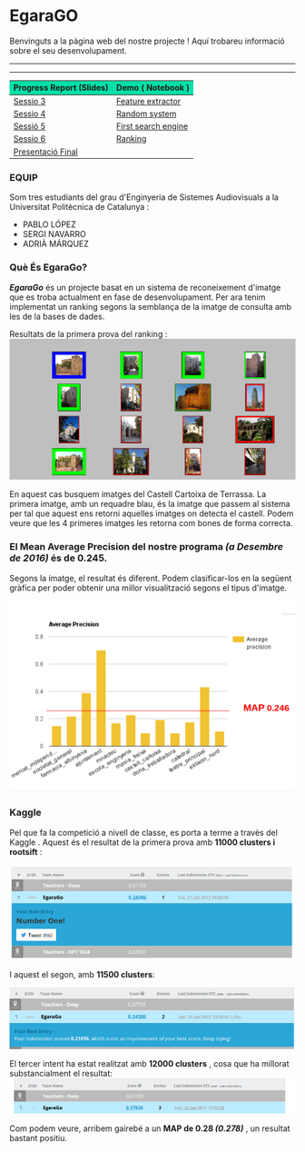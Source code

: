 <H1>EgaraGO</H1>

Benvinguts a la pàgina web del nostre projecte !
Aquí trobareu informació sobre el seu desenvolupament.

***

***  

<table> 
        <thead>
        <tr>
              <th BGCOLOR="#01DFA5">Progress Report (Slides)</th>
              <th BGCOLOR="#01DFA5">Demo ( Notebook )</th>
           </tr>
           </thead>
           <tbody >
           <tr>
              <td><a href="https://docs.google.com/presentation/d/1UeMRaRQHtqzRAGYTKyew4l1ZVFne8FykBzHa77rgHTE/edit#slide=id.p" > Sessio 3</a> </td>
              <td> <a href= "https://github.com/gdsa-upc/EgaraGO/blob/master/Sessio3/PrimerScript.ipynb2"> Feature extractor</a> </td>
          </tr>
          <tr>
              <td><a href="https://docs.google.com/presentation/d/1FElw3wB09kewor5mdKbvPPm-bbtXHXuGJ7aZfIRPLeA/edit#slide=id.g19dadb106c_0_59" > Sessio 4</a></td>
              <td> <a href="https://github.com/gdsa-upc/EgaraGO/tree/master/Sessio4" >Random system </a></td>
          </tr>
          <tr>
              <td><a href="https://docs.google.com/presentation/d/1fBsOT1efNTmQegLOExFy2-xjiymivh_vvsCnBiclJPw/edit#slide=id.g1a029ee159_2_22" > Sessió 5 </a></td>
              <td> <a href="https://github.com/gdsa-upc/EgaraGO/blob/master/Sessio5/sesion5.ipynb">First search engine</a></td>
          </tr>
          <tr>
              <td><a href="https://docs.google.com/presentation/d/1kPW7dIn1MHWKluWvtV3_aR2NJTlmm2-AdDa4cySGnJ0/edit#slide=id.p" > Sessio 6</a> </td>
              <td> <a href= "https://github.com/gdsa-upc/EgaraGO/blob/master/Sessio6/Ranking.ipynb"> Ranking</a> </td>
          </tr>
           <tr>
              <td><a href=" " > Presentació Final</a> </td>
              </tr>
          </tbody>
        </table>
   
### **EQUIP** 
Som tres estudiants del grau d'Enginyeria de Sistemes Audiovisuals a la Universitat Politècnica de Catalunya :

* PABLO LÓPEZ 
* SERGI NAVARRO 
* ADRIÀ MÁRQUEZ


### **Què És EgaraGo?**

<strong>*EgaraGo*</strong> és un projecte basat en un sistema de reconeixement d'imatge que es troba actualment en fase de desenvolupament.
Per ara tenim implementat un ranking segons la semblança de la imatge de consulta amb les de la bases de dades. 

Resultats de la primera prova del ranking :
![foto](https://github.com/gdsa-upc/EgaraGO/blob/gh-pages/images/Pantallazo-2016-12-09%2011-37-16.png?raw=true)

En aquest cas busquem imatges del Castell Cartoixa de Terrassa. La primera imatge, amb un requadre blau, és la imatge que passem al sistema per tal que aquest ens retorni aquelles imatges on detecta el castell. Podem veure que les 4 primeres imatges les retorna com bones de forma correcta. 


### **El Mean Average Precision del nostre programa *(a Desembre de 2016)* és de 0.245.** 
Segons la imatge, el resultat és diferent. Podem clasificar-los en la següent gràfica per poder obtenir una millor visualització segons el tipus d'imatge. 

![foto](https://github.com/gdsa-upc/EgaraGO/blob/gh-pages/images/Pantallazo-2016-12-21%2023-13-18.png?raw=true)


### **Kaggle** 
Pel que fa la competició a nivell de classe, es porta a terme a travès del Kaggle . 
Aquest és el resultat de la primera prova amb <strong>11000 clusters i rootsift</strong> :

![foto](https://github.com/gdsa-upc/EgaraGO/blob/gh-pages/images/Pantallazo-2017-01-21%2022-37-03.png?raw=true)



I aquest el segon, amb <strong>11500 clusters</strong>:

![foto](https://github.com/gdsa-upc/EgaraGO/blob/gh-pages/images/Pantallazo-2017-01-21%2022-57-19.png?raw=true)



El tercer intent ha estat realitzat amb <strong>12000 clusters</strong> , cosa que ha millorat substancialment el resultat: 
![foto](https://github.com/gdsa-upc/EgaraGO/blob/gh-pages/images/Pantallazo-2017-01-22%2019-27-12.png?raw=true)


Com podem veure, arribem gairebé a un <strong>MAP de 0.28 *(0.278)*</strong> , un resultat bastant positiu. 
